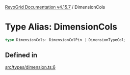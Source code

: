 [RevoGrid Documentation v4.15.7](README.md) / DimensionCols

# Type Alias: DimensionCols

```ts
type DimensionCols: DimensionColPin | DimensionTypeCol;
```

## Defined in

[src/types/dimension.ts:6](https://github.com/revolist/revogrid/blob/4b66617ba213e84ecc08d523780ce49415de163a/src/types/dimension.ts#L6)
